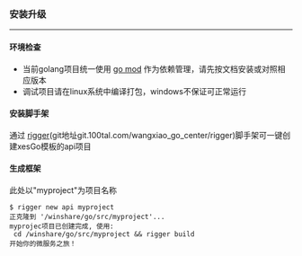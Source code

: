 ### 安装升级
------

#### 环境检查
* 当前golang项目统一使用 [go mod](http://go.xesv5.com/publish/#/dependcy) 作为依赖管理，请先按文档安装或对照相应版本
* 调试项目请在linux系统中编译打包，windows不保证可正常运行

#### 安装脚手架
通过 [rigger](https://wiki.zhiyinlou.com/pages/viewpage.action?pageId=34029786#id-%E5%91%BD%E4%BB%A4%E5%8F%8A%E5%8A%9F%E8%83%BD-new)(git地址git.100tal.com/wangxiao_go_center/rigger)脚手架可一键创建xesGo模板的api项目

#### 生成框架

此处以"myproject"为项目名称
```shell
$ rigger new api myproject
正克隆到 '/winshare/go/src/myproject'...
myprojec项目已创建完成, 使用:
 cd /winshare/go/src/myproject && rigger build 
开始你的微服务之旅！

```